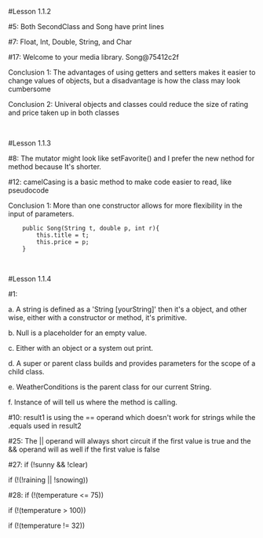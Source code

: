 #Lesson 1.1.2
<p>#5: Both SecondClass and Song have print lines</p>
<p>#7: Float, Int, Double, String, and Char</p>
<p>#17: Welcome to your media library. Song@75412c2f</p>
<p>Conclusion 1: The advantages of using getters and setters makes it easier to 
change values of objects, but a disadvantage is how the class may look cumbersome</p>
<p>Conclusion 2: Univeral objects and classes could reduce the size of rating and price taken up in both classes</p>

<br>

#Lesson 1.1.3
<p>#8: The mutator might look like setFavorite() and I prefer the new nethod for method because
It's shorter.</p>
<p>#12: camelCasing is a basic method to make code easier to read, like pseudocode</p>
<p>Conclusion 1: More than one constructor allows for more flexibility in the input of parameters.</p>
    
        public Song(String t, double p, int r){
            this.title = t;
            this.price = p;
        }

<br>

#Lesson 1.1.4
<p>#1:</p>
<p>    a. A string is defined as a 'String [yourString]' then it's a object, 
and other wise, either with a constructor or method, it's primitive.</p>
<p>    b. Null is a placeholder for an empty value.</p>
<p>    c. Either with an object or a system out print.</p>
<p>    d. A super or parent class builds and provides parameters for the scope of a child class.</p>
<p>    e. WeatherConditions is the parent class for our current String.</p>
<p>    f. Instance of will tell us where the method is calling.</p>
<p>#10: result1 is using the == operand which doesn't work for strings while the .equals used in result2</p>
<p>#25: The || operand will always short circuit if the first value is true and the && operand 
    will as well if the first value is false</p>
<p>#27: if (!sunny && !clear)</p>
<p>     if (!(!raining || !snowing))</p>
<p>#28:     if (!(temperature <= 75))</p>
<p>         if (!(temperature > 100))</p>
<p>         if (!(temperature != 32))</p>